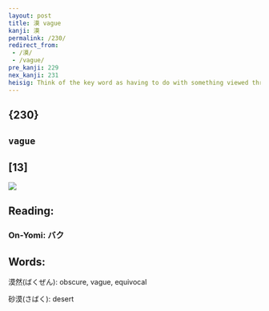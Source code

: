 ```yaml
---
layout: post
title: 漠 vague
kanji: 漠
permalink: /230/
redirect_from:
 - /漠/
 - /vague/
pre_kanji: 229
nex_kanji: 231
heisig: Think of the key word as having to do with something viewed through a haze, or in the twilight and from a distance, so that only its outlines are <b>vaguely</b> discernible. Now we are back again to the essence of the true <i>graveyard</i>. The <i>water</i> may be taken as the sound of waves dashing up against the rocks or the dripping of moisture on cold rock - anything that helps you associate <b>vagueness</b> with the <i>graveyard</i> and keep it distinct from the imitation we met in the last frame.
---
```


## {230}

## `vague`

## [13]

<div class="stroke"><img src="E6BCA0.png" /></div>

## Reading:

### On-Yomi: バク

## Words:

漠然(ばくぜん): obscure, vague, equivocal

砂漠(さばく): desert
